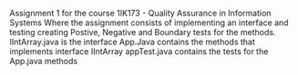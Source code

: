 Assignment 1 for the course 1IK173 - Quality Assurance in Information Systems
Where the assignment consists of implementing an interface and testing creating Postive, Negative and Boundary tests for the methods.
IIntArray.java is the interface
App.Java contains the methods that implements interface IIntArray
appTest.java contains the tests for the App.java methods

